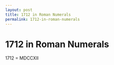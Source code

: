 ```yaml
---
layout: post
title: 1712 in Roman Numerals
permalink: 1712-in-roman-numerals
---
```


# 1712 in Roman Numerals

1712 = MDCCXII
